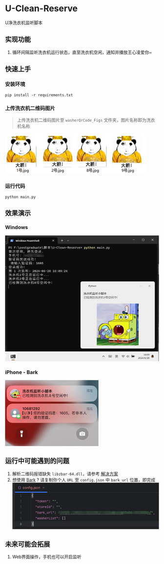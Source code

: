 # U-Clean-Reserve

U净洗衣机监听脚本

## 实现功能

1. 循环间隔监听洗衣机运行状态，直至洗衣机空闲，通知并播放王心凌爱你~

## 快速上手

### 安装环境

```
pip install -r requirements.txt
```

### 上传洗衣机二维码图片

> 上传洗衣机二维码图片至 `washerQrCode_Figs` 文件夹，图片名称即为洗衣机名称

![image-20240620164037394](README.assets/image-20240620164037394.png)

### 运行代码

```
python main.py
```

## 效果演示

### Windows

![image-20240620160946484](README.assets/image-20240620160946484.png)

### iPhone - Bark

![image-20240620161020876](README.assets/image-20240620161020876.png)

## 运行中可能遇到的问题

1. 解析二维码报错缺失 `libzbar-64.dll`，请参考 [解决方案](https://blog.csdn.net/weixin_42538848/article/details/135953702)
2. 想使用 [Bark](https://github.com/Finb/Bark) ? 请复制你个人 `URL` 至 `config.json` 中 `bark_url` 位置，即完成
   ![image-20240620162319216](README.assets/image-20240620162319216.png)

## 未来可能会拓展

1. Web界面操作，手机也可以开启监听